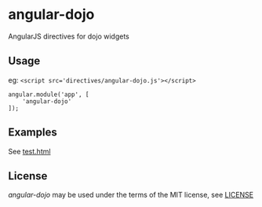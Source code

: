 angular-dojo
============

AngularJS directives for dojo widgets

Usage
-----
eg:
```<script src='directives/angular-dojo.js'></script>```

```
angular.module('app', [
	'angular-dojo'
]);
```

Examples
--------
See [test.html](test.html)

License
-------
*angular-dojo* may be used under the terms of the MIT license, see [LICENSE](LICENSE)
